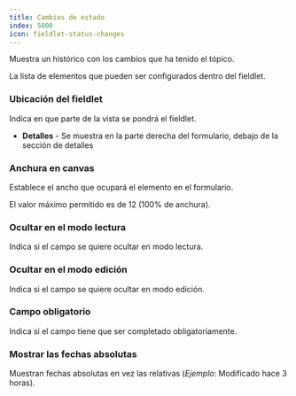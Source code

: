 ```yaml
---
title: Cambios de estado
index: 5000
icon: fieldlet-status-changes
---
```


Muestra un histórico con los cambios que ha tenido el tópico.

La lista de elementos que pueden ser configurados dentro del fieldlet.

### Ubicación del fieldlet

Indica en que parte de la vista se pondrá el fieldlet.

- **Detalles** - Se muestra en la parte derecha del formulario, debajo de la sección de detalles

### Anchura en canvas

Establece el ancho que ocupará el elemento en el formulario.

El valor máximo permitido es de 12 (100% de anchura).

### Ocultar en el modo lectura

Indica si el campo se quiere ocultar en modo lectura.

### Ocultar en el modo edición

Indica si el campo se quiere ocultar en modo edición.

### Campo obligatorio

Indica si el campo tiene que ser completado obligatoriamente.

### Mostrar las fechas absolutas

Muestran fechas absolutas en vez las relativas (*Ejemplo*: Modificado hace 3 horas).